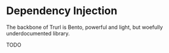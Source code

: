 # Dependency Injection

The backbone of Trurl is Bento, powerful and light, but woefully underdocumented library.

TODO
